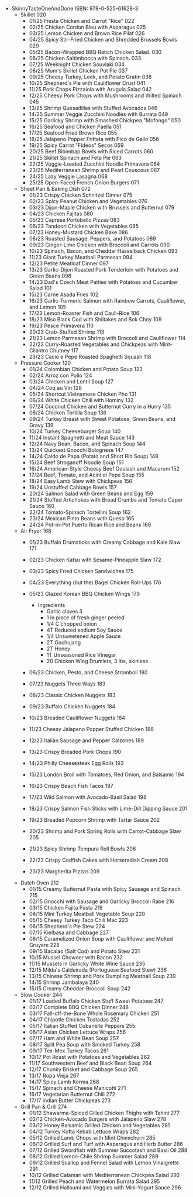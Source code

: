- SkinnyTasteOneAndDone ISBN: 978-0-525-61628-3
	- Skillet                                                                       020
		- 01/25 Fiesta Chicken and Carrot "Rice"                                    022
		- 02/25 Chicken Cordon Bleu with Asparagus                                  025
		- 03/25 Lemon Chicken and Brown Rice Pilaf                                  026
		- 04/25 Spicy Stir-Fried Chicken and Shredded Brussels Bowls                029
		- 05/25 Bacon-Wrapped BBQ Ranch Chicken Salad.                              030
		- 06/25 Chicken Saltimbocca with Spinach.                                   033
		- 07/25 Weeknight Chicken Souvlaki                                          034
		- 08/25 Mom's Skillet Chicken Pot Pie                                       037
		- 09/25 Cheesy Turkey, Leek, and Potato Gratin                              038
		- 10/25 Shepherd's Pie with Cauliflower Crust                               041
		- 11/25 Pork Chops Pizzaiola with Arugula Salad                             042
		- 12/25 Cheesy Pork Chops with Mushrooms and Wilted Spinach                 045
		- 13/25 Shrimp Quesadillas with Stuffed Avocados                            046
		- 14/25 Summer Veggie Zucchini Noodles with Burrata                         049
		- 15/25 Garlicky Shrimp with Smashed Chickpea "Mofongo"                     050
		- 16/25 Seafood and Chicken Paella                                          051
		- 17/25 Seafood Fried Brown Rice                                            055
		- 18/25 Jalapeno Popper Frittata with Pico de Gallo                         056
		- 19/25 Spicy Carrot "Fideos" Secos                                         059
		- 20/25 Beef Bibimbap Bowls with Riced Carrots                              060
		- 21/25 Skillet Spinach and Feta Pie                                        063
		- 22/25 Veggie-Loaded Zucchini Noodle Primavera                             064
		- 23/25 Mediterranean Shrimp and Pearl Couscous                             067
		- 24/25 Lazy Veggie Lasagna                                                 068
		- 25/25 Open-Faced French Onion Burgers                                     071
	- Sheet Pan & Baking Dish                                                       072
		- 01/23 Crispy Chicken Schnitzel Dinner                                     075
		- 02/23 Spicy Peanut Chicken and Vegetables                                 076
		- 03/23 Dijon-Maple Chicken with Brussels and Butternut                     079
		- 04/23 Chicken Fajitas                                                     080
		- 05/23 Caprese Portobello Pizzas                                           083
		- 06/23 Tandoori Chicken with Vegetables                                    085
		- 07/23 Honey-Mustard Chicken Bake                                          086
		- 08/23 Roasted Sausage, Peppers, and Potatoes                              089
		- 09/23 Ginger-Lime Chicken with Broccoli and Carrots                       090
		- 10/23 Spinach, Bacon, and Cheddar Hasselback Chicken                      093
		- 11/23 Giant Turkey Meatball Parmesan                                      094
		- 12/23 Petite Meatloaf Dinner                                              097
		- 13/23 Garlic-Dijon Roasted Pork Tenderloin with Potatoes and Green Beans  098
		- 14/23 Dad's Czech Meat Patties with Potatoes and Cucumber Salad           101
		- 15/23 Carne Asada Fries                                                   102
		- 16/23 Garlic-Turmeric Salmon with Rainbow Carrots, Cauliflower, and Lemon 105
		- 17/23 Lemon-Roaster Fish and Cauli-Rice 106
		- 18/23 Miso Black Cod with Shiitakes and Bok Choy 109
		- 19/23 Pesce Primavera 110
		- 20/23 Crab-Stuffed Shrimp 113
		- 21/23 Lemon Parmesan Shrimp with Broccoli and Cauliflower 114
		- 22/23 Curry-Roasted Vegetables and Chickpeas with Mint-Cilantro Chutney 117
		- 23/23 Cacio e Pepe Roasted Spaghetti Squash 118
	- Pressure Cooker 120
		- 01/24 Colombian Chicken and Potato Soup 123
		- 02/24 Arroz con Pollo 124
		- 03/24 Chicken and Lentil Soup 127
		- 04/24 Coq au Vin 128
		- 05/24 Shortcut Vietnamese Chicken Pho 131
		- 06/24 White Chicken Chili with Hominy 132
		- 07/24 Coconut Chicken and Butternut Curry in a Hurry 135
		- 08/24 Chicken Tortilla Soup 136
		- 09/24 Turkey Breast with Sweet Potatoes, Green Beans, and Gravy 139
		- 10/24 Turkey Cheeseburger Soup 140
		- 11/24 Instant Spaghetti and Meat Sauce 143
		- 12/24 Navy Bean, Bacon, and Spinach Soup 144
		- 13/24 Quickest Gnocchi Bolognese 147
		- 14/24 Caldo de Papa (Potato and Short Rib Soup) 148
		- 15/24 Beef Stroganoff Noodle Soup 151
		- 16/24 American-Style Cheesy Beef Goulash and Macaroni 152
		- 17/24 Beef, Tomato, and Acini di Pepe Soup 155
		- 18/24 Easy Lamb Stew with Chickpeas 156
		- 19/24 Unstuffed Cabbage Bowls 157
		- 20/24 Salmon Salad with Green Beans and Egg 159
		- 21/24 Stuffed Artichokes with Bread Crumbs and Tomato Caper Sauce 160
		- 22/24 Tomato-Spinach Tortellini Soup 162
		- 23/24 Mexican Pinto Beans with Queso 165
		- 24/24 Pot-in-Pot Puerto Rican Rice and Beans 166
	- Air Fryer 168
		- 01/23 Buffalo Drumsticks with Creamy Cabbage and Kale Slaw 171
		- 02/23 Chicken Katsu with Sesame-Pineapple Slaw 172
		- 03/23 Spicy Fried Chicken Sandwiches 175
		- 04/23 Everything (but the) Bagel Chicken Roll-Ups 176
		- 05/23 Glazed Korean BBQ Chicken Wings 179
		  - Ingredients
		    - Garlic cloves 3
		    - 1 in piece of fresh ginger peeled
		    - 1/4 C chopped onion
		    - 4T Reduced sodium Soy Sauce
		    - 1/4 Unsweetened Apple Sauce
		    - 2T Gochujang
		    - 2T Honey
		    - 1T Unseasoned Rice Vinegar
		    - 20 Chicken Wing Drumlets, 3 lbs, skinless
		    
		- 06/23 Chicken, Pesto, and Cheese Stromboli 180
		- 07/23 Nuggets Three Ways 183
		- 08/23 Classic Chicken Nuggets 183
		- 09/23 Buffalo Chicken Nuggets 184
		- 10/23 Breaded Cauliflower Nuggets 184
		- 11/23 Cheesy Jalapeno Popper Stuffed Chicken 186
		- 12/23 Italian Sausage and Pepper Calzones 189
		- 13/23 Crispy Breaded Pork Chops 190
		- 14/23 Philly Cheesesteak Egg Rolls 193
		- 15/23 London Broil with Tomatoes, Red Onion, and Balsamic 194
		- 16/23 Crispy Beach Fish Tacos 197
		- 17/23 Wild Salmon with Avocado-Basil Salad 198
		- 18/23 Crispy Salmon Fish Sticks with Lime-Dill Dipping Sauce 201
		- 19/23 Breaded Popcorn Shrimp with Tartar Sauce 202
		- 20/23 Shrimp and Pork Spring Rolls with Carrot-Cabbage Slaw 205
		- 21/23 Spicy Shrimp Tempura Roll Bowls 206
		- 22/23 Crispy Codfish Cakes with Horseradish Cream 208
		- 23/23 Margherita Pizzas 209
	- Dutch Oven 212
		- 01/15 Creamy Butternut Pasta with Spicy Sausage and Spinach 215
		- 02/15 Gnocchi with Sausage and Garlicky Broccoli Rabe 216
		- 03/15 Chicken Fajita Pasta 219
		- 04/15 Mini Turkey Meatball Vegetable Soup 220
		- 05/15 Cheesy Turkey Taco Chili Mac 223
		- 06/15 Shepherd's Pie Stew 224
		- 07/15 Kielbasa and Cabbage 227
		- 08/15 Caramelized Onion Soup with Cauliflower and Melted Gruyere 228
		- 09/15 Bacalao (Salt Cod) and Potato Stew 231
		- 10/15 Mussel Chowder with Bacon 232
		- 11/15 Mussels in Garlicky White Wine Sauce 235
		- 12/15 Milda's Caldeirada (Portuguese Seafood Stew) 236
		- 13/15 Chinese Shrimp and Pork Dumpling Meatball Soup 239
		- 14/15 Shrimp Jambalaya 240
		- 15/15 Creamy Cheddar-Broccoli Soup 242
	- Slow Cooker 244
		- 01/17 Loaded Buffalo Chicken Stuff Sweet Potatoes 247
		- 02/17 Complete BBQ Chicken Dinner 248
		- 03/17 Fall-off-the-Bone Whole Rosemary Chicken 251
		- 04/17 Chipotle Chicken Tostadas 252
		- 05/17 Italian Stuffed Cubanelle Peppers 255
		- 06/17 Asian Chicken Lettuce Wraps 256
		- 07/17 Ham and White Bean Soup 257
		- 08/17 Split Pea Soup with Smoked Turkey 258
		- 09/17 Tex-Mex Turkey Tacos 261
		- 10/17 Pot Roast with Potatoes and Vegetables 262
		- 11/17 Southwestern Beef and Black Bean Soup 264
		- 12/17 Chunky Brisket and Cabbage Soup 265
		- 13/17 Ropa Vieja 267
		- 14/17 Spicy Lamb Korma 268
		- 15/17 Spinach and Cheese Manicotti 271
		- 16/17 Vegetarian Butternut Chili 272
		- 17/17 Indian Butter Chickpeas 273
	- Grill Pan & Grill 274
		- 01/12 Shawarma-Spiced Gilled Chicken Thighs with Tahini 277
		- 02/12 Chicken-Avocado Burgers with Jalapeno Slaw 278
		- 03/12 Honey Balsamic Grilled Chicken and Vegetables 281
		- 04/12 Turkey Kofta Kebab Lettuce Wraps 282
		- 05/12 Grilled Lamb Chops with Mint Chimichurri 285
		- 06/12 Grilled Surf and Turf with Asparagus and Herb Butter 286
		- 07/12 Grilled Swordfish with Summer Succotash and Basil Oil 288
		- 08/12 Grilled Lemon-Chile Shrimp Summer Salad 289
		- 09/12 Grilled Scallop and Fennel Salad with Lemon Vinaigrette 291
		- 10/12 Grilled Calamari with Mediterranean Chickpea Salad 292
		- 11/12 Grilled Peach and Watermelon Burrata Salad 295
		- 12/12 Grilled Halloumi and Veggies with Mini-Yogurt Sauce 296
